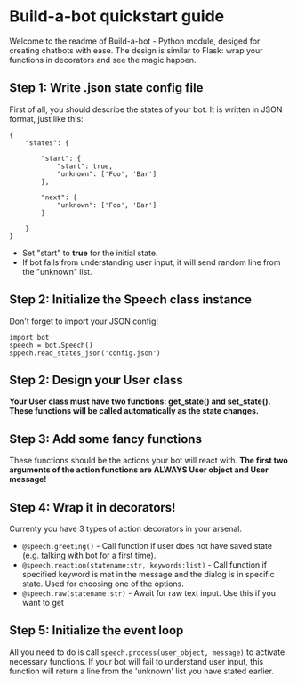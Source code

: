 # Build-a-bot quickstart guide
Welcome to the readme of Build-a-bot - Python module, desiged for creating chatbots with ease. The design is similar to Flask: wrap your functions in decorators and see the magic happen.

## Step 1: Write .json state config file
First of all, you should describe the states of your bot. It is written in JSON format, just like this:

```
{
    "states": {

        "start": {
            "start": true,
            "unknown": ['Foo', 'Bar']
        },

        "next": {
            "unknown": ['Foo', 'Bar']
        }

    }
}
```

* Set "start" to **true** for the initial state.
* If bot fails from understanding user input, it will send random line from the "unknown" list.

## Step 2: Initialize the Speech class instance
Don't forget to import your JSON config!
```
import bot
speech = bot.Speech()
sppech.read_states_json('config.json')
```

## Step 2: Design your User class
**Your User class must have two functions: get_state() and set_state(). These functions will be called automatically as the state changes.**

## Step 3: Add some fancy functions
These functions should be the actions your bot will react with. **The first two arguments of the action functions are ALWAYS User object and User message!**

## Step 4: Wrap it in decorators!
Currenty you have 3 types of action decorators in your arsenal.
* ```@speech.greeting()``` - Call function if user does not have saved state (e.g. talking with bot for a first time).
* ```@speech.reaction(statename:str, keywords:list)``` - Call function if specified keyword is met in the message and the dialog is in specific state. Used for choosing one of the options.
* ```@speech.raw(statename:str)``` - Await for raw text input. Use this if you want to get

## Step 5: Initialize the event loop
All you need to do is call ```speech.process(user_object, message)``` to activate necessary functions. If your bot will fail to understand user input, this function will return a line from the 'unknown' list you have stated earlier.



